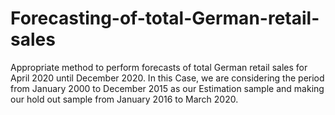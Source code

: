 # Forecasting-of-total-German-retail-sales 
Appropriate method to perform forecasts of total German retail sales for April 2020 until December 2020. 
In this Case, we are considering the period from January 2000 to December 2015 as our Estimation sample and 
making our hold out sample from January 2016 to March 2020.
